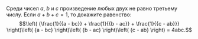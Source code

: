 Среди чисел $a,$ $b$ и $c$ произведение любых двух не равно третьему числу. Если $a+b+c=1$, то докажите равенство: $$\left( {\frac{1}{{a - bc}} + \frac{1}{{b - ac}} + \frac{1}{{c - ab}}} \right)\left( {a - bc} \right)\left( {b - ac} \right)\left( {c - ab} \right) = 4abc.$$